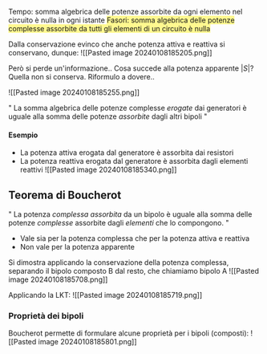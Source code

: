 Tempo: somma algebrica delle potenze assorbite da ogni elemento nel circuito è nulla in ogni istante
<span style="background:#fff88f">Fasori: somma algebrica delle potenze complesse 
assorbite da tutti gli elementi di un circuito è nulla</span>

Dalla conservazione evinco che anche potenza attiva e reattiva si conservano, dunque:
![[Pasted image 20240108185205.png]]

Però si perde un'informazione..
Cosa succede alla potenza apparente $|S|$? Quella non si conserva.
Riformulo a dovere..

![[Pasted image 20240108185255.png]]

" La somma algebrica delle potenze complesse *erogate* dai generatori è uguale alla somma delle potenze *assorbite* dagli altri bipoli "

#### Esempio 
- La potenza attiva erogata dal generatore è assorbita dai resistori
- La potenza reattiva erogata dal generatore è assorbita dagli elementi reattivi
![[Pasted image 20240108185340.png]]

## Teorema di Boucherot

" La potenza *complessa* *assorbita* da un bipolo è uguale alla somma
delle potenze *complesse* assorbite dagli *elementi* che lo compongono. "

- Vale sia per la potenza complessa che per la potenza attiva e reattiva
- Non vale per la potenza apparente

Si dimostra applicando la conservazione della potenza complessa, separando il bipolo composto B dal resto, che chiamiamo bipolo A
![[Pasted image 20240108185708.png]]

Applicando la LKT:
![[Pasted image 20240108185719.png]]

### Proprietà dei bipoli
Boucherot permette di formulare alcune proprietà per i bipoli (composti):
![[Pasted image 20240108185801.png]]

